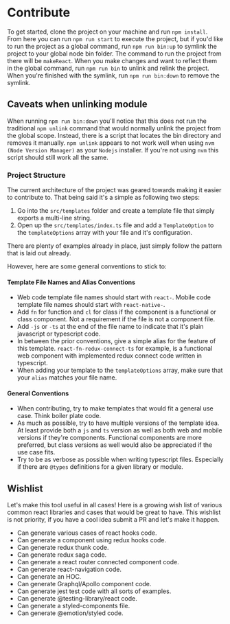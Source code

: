# Contribute

To get started, clone the project on your machine and run `npm install`. From here you can run `npm run start` to execute the project, but if you'd like to run the project as a global command, run `npm run bin:up` to symlink the project to your global node bin folder. The command to run the project from there will be `makeReact`. When you make changes and want to reflect them in the global command, run `npm run bin` to unlink and relink the project. When you're finished with the symlink, run `npm run bin:down` to remove the symlink.

## Caveats when unlinking module

When running `npm run bin:down` you'll notice that this does not run the traditional `npm unlink` command that would normally unlink the project from the global scope. Instead, there is a script that locates the bin directory and removes it manually. `npm unlink` appears to not work well when using `nvm (Node Version Manager)` as your `Nodejs` installer. If you're not using `nvm` this script should still work all the same.

### Project Structure

The current architecture of the project was geared towards making it easier to contribute to. That being said it's a simple as following two steps:

1. Go into the `src/templates` folder and create a template file that simply exports a multi-line string.
2. Open up the `src/templates/index.ts` file and add a `TemplateOption` to the `templateOptions` array with your file and it's configuration.

There are plenty of examples already in place, just simply follow the pattern that is laid out already.

However, here are some general conventions to stick to:

#### Template File Names and Alias Conventions

- Web code template file names should start with `react-`. Mobile code template file names should start with `react-native-`.
- Add `fn` for function and `cl` for class if the component is a functional or class component. Not a requirement if the file is not a component file.
- Add `-js` or `-ts` at the end of the file name to indicate that it's plain javascript or typescript code.
- In between the prior conventions, give a simple alias for the feature of this template. `react-fn-redux-connect-ts` for example, is a functional web component with implemented redux connect code written in typescript.
- When adding your template to the `templateOptions` array, make sure that your `alias` matches your file name.

#### General Conventions

- When contributing, try to make templates that would fit a general use case. Think boiler plate code.
- As much as possible, try to have multiple versions of the template idea. At least provide both a `js` and `ts` version as well as both web and mobile versions if they're components. Functional components are more preferred, but class versions as well would also be appreciated if the use case fits.
- Try to be as verbose as possible when writing typescript files. Especially if there are `@types` definitions for a given library or module.

## Wishlist

Let's make this tool useful in all cases! Here is a growing wish list of various common react libraries and cases that would be great to have. This wishlist is not priority, if you have a cool idea submit a PR and let's make it happen.

- Can generate various cases of react hooks code.
- Can generate a component using redux hooks code.
- Can generate redux thunk code.
- Can generate redux saga code.
- Can generate a react router connected component code.
- Can generate react-navigation code.
- Can generate an HOC.
- Can generate Graphql/Apollo component code.
- Can generate jest test code with all sorts of examples.
- Can generate @testing-library/react code.
- Can generate a styled-components file.
- Can generate @emotion/styled code.
